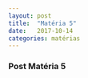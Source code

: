 ```yaml
---
layout: post
title:  "Matéria 5"
date:   2017-10-14
categories: matérias
---
```


<h3>Post Matéria 5</h3>